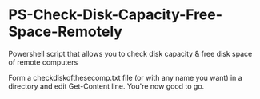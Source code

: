 #  PS-Check-Disk-Capacity-Free-Space-Remotely

Powershell script that allows you to check disk capacity & free disk space of remote computers

Form a checkdiskofthesecomp.txt file (or with any name you want) in a directory and edit Get-Content line. You're now good to go.
